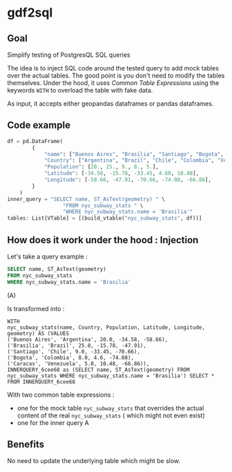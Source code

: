 # gdf2sql

## Goal

Simplify testing of PostgresQL SQL queries

The idea is to inject SQL code around the tested query to add mock tables over the actual tables.
The good point is you don't need to modify the tables themselves.
Under the hood, it uses *Common Table Expressions* using the keywords `WITH` to overload
the table with fake data.

As input, it accepts either geopandas dataframes or pandas dataframes.



## Code example

```python
df = pd.DataFrame(
        {
            "name": ["Buenos Aires", "Brasilia", "Santiago", "Bogota", "Caracas"],
            "Country": ["Argentina", "Brazil", "Chile", "Colombia", "Venezuela"],
            "Population": [20., 25., 9., 8., 5.],
            "Latitude": [-34.58, -15.78, -33.45, 4.60, 10.48],
            "Longitude": [-58.66, -47.91, -70.66, -74.08, -66.86],
        }
    )
inner_query = "SELECT name, ST_AsText(geometry) " \
                  "FROM nyc_subway_stats " \
                  "WHERE nyc_subway_stats.name = 'Brasilia'"
tables: List[VTable] = [(build_vtable("nyc_subway_stats", df))]
```

## How does it work under the hood : Injection


Let's take a query example :

```SQL
SELECT name, ST_AsText(geometry)
FROM nyc_subway_stats
WHERE nyc_subway_stats.name = 'Brasilia'
```
(A)

Is transformed into :

```
WITH
nyc_subway_stats(name, Country, Population, Latitude, Longitude, geometry) AS (VALUES
('Buenos Aires', 'Argentina', 20.0, -34.58, -58.66),
('Brasilia', 'Brazil', 25.0, -15.78, -47.91),
('Santiago', 'Chile', 9.0, -33.45, -70.66),
('Bogota', 'Colombia', 8.0, 4.6, -74.08),
('Caracas', 'Venezuela', 5.0, 10.48, -66.86)),
INNERQUERY_6cee68 as (SELECT name, ST_AsText(geometry) FROM nyc_subway_stats WHERE nyc_subway_stats.name = 'Brasilia') SELECT * FROM INNERQUERY_6cee68
```

With two common table expressions :

 * one for the mock table `nyc_subway_stats` that overrides the actual content of the real `nyc_subway_stats` ( which might not even exist)
 * one for the inner query A



 ## Benefits

 No need to update the underlying table which might be slow.